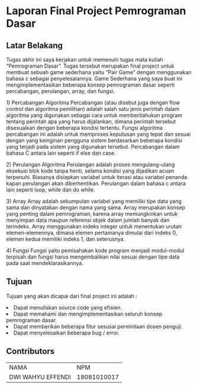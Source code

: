 <h1>Laporan Final Project Pemrograman Dasar</h1>

<h2>Latar Belakang</h2>
<p>
	Tugas akhir ini saya kerjakan untuk memenuhi tugas mata kuliah “Pemrograman Dasar”. Tugas tersebut merupakan final project untuk membuat sebuah game sederhana yaitu “Pair Game” dengan menggunakan bahasa c sebagai penyelesaiannya. Game Sederhana yang saya buat ini mengimplementasikan beberapa konsep pemrograman dasar seperti percabangan, perulangan, array, dan fungsi.
</p>
  1) Percabangan
  Algoritma Percabangan (atau disebut juga dengan flow control dan algoritma pemilihan) adalah salah satu jenis perintah dalam algoritma yang digunakan sebagai cara untuk memberitahukan program tentang perintah apa yang harus dijalankan, dimana perintah tersebut disesuaikan dengan beberapa kondisi tertentu. Fungsi algoritma percabangan ini adalah untuk memproses keputusan yang tepat dan sesuai dengan yang keinginan pengguna sistem berdasarkan beberapa kondisi yang terjadi pada sistem yang digunakan tersebut. Percabangan dalam bahasa C antara lain seperti if else dan case.
</p>
</p>
  2) Perulangan
  Algoritma Perulangan adalah proses mengulang-ulang eksekusi blok kode tanpa henti, selama kondisi yang dijadikan acuan terpenuhi. Biasanya disiapkan variabel untuk iterasi atau variabel penanda kapan perulangan akan diberhentikan. Perulangan dalam bahasa c antara lain seperti loop, while dan do while.
</p>
  3) Array
  Array adalah sekumpulan variabel yang memiliki tipe data yang sama dan dinyatakan dengan nama yang sama. Array merupakan konsep yang penting dalam pemrograman, karena array memungkinkan untuk menyimpan data maupun referensi objek dalam jumlah banyak dan terindeks. Array menggunakan indeks integer untuk menentukan urutan elemen-elemennya, dimana elemen pertamanya dimulai dari indeks 0, elemen kedua memiliki indeks 1, dan seterusnya.
</p></p>
  4) Fungsi
  Fungsi yaitu pemisahakan kode program menjadi modul-modul terpisah dan fungsi harus mengembalikan nilai sesuai dengan tipe data pada saat mendeklarasikannya.
</p>

<h2>Tujuan</h2>
<p>Tujuan yang akan dicapai dari final project ini adalah :	</p>
	<li>Dapat menuliskan source code yang efisien.</li>
	<li>Dapat memahami dan mengimplementasikan seluruh konsep pemrograman dasar.</li>
	<li>Dapat memberikan beberapa fitur sesusai permintaan dosen penguji.</li>
  <li>Dapat menyelesaikan beberapa bug / error.</li>
  
<h2>Contributors</h2>
<table boder="1">
<tr>
	<td>NAMA</td>
  <td>NPM</td>	
</tr>
<tr>
	<td>DWI WAHYU EFFENDI</td>
	<td>18081010017</td>
 </tr>
 </table>
